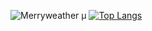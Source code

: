 ![Merryweather μ](https://github-readme-stats.vercel.app/api?username=MerryweatherLost&show_icons=true&theme=dracula)
[![Top Langs](https://github-readme-stats.vercel.app/api/top-langs/?username=MerryweatherLost&langs_count=1)](https://github.com/anuraghazra/github-readme-stats)
